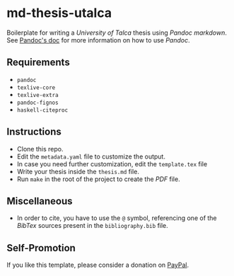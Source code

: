 # md-thesis-utalca

Boilerplate for writing a *University of Talca* thesis using *Pandoc markdown*.
See [Pandoc's doc](https://pandoc.org/MANUAL.html) for more information on how
to use *Pandoc*.

## Requirements

- `pandoc`
- `texlive-core`
- `texlive-extra`
- `pandoc-fignos`
- `haskell-citeproc`


## Instructions

- Clone this repo.
- Edit the `metadata.yaml` file to customize the output.
- In case you need further customization, edit the `template.tex` file
- Write your thesis inside the `thesis.md` file.
- Run `make` in the root of the project to create the *PDF* file.

## Miscellaneous

- In order to cite, you have to use the `@` symbol, referencing one of the *BibTex*
  sources present in the `bibliography.bib` file.


## Self-Promotion

If you like this template, please consider a donation on
[PayPal](https://www.paypal.me/jvillar96).
